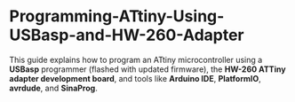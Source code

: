 # Programming-ATtiny-Using-USBasp-and-HW-260-Adapter
This guide explains how to program an ATtiny microcontroller using a **USBasp** programmer (flashed with updated firmware), the **HW-260 ATTiny adapter development board**, and tools like **Arduino IDE**, **PlatformIO**, **avrdude**, and **SinaProg**.
